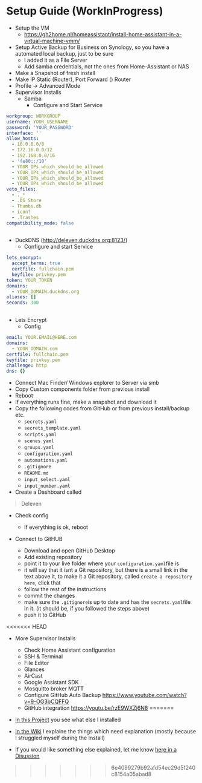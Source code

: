 # Setup Guide (WorkInProgress)

* Setup the VM
    * https://gh2home.nl/homeassistant/install-home-assistant-in-a-virtual-machine-vmm/
* Setup Active Backup for Business on Synology, so you have a automated local backup, just to be sure 
    * I added it as a File Server
    * Add samba credentials, not the ones from Home-Assistant or NAS
* Make a Snapshot of fresh install
* Make IP Static (Router), Port Forward () Router
* Profile -> Advanced Mode
* Supervisor Installs
    * Samba 
        * Configure and Start Service
```yml
workgroup: WORKGROUP
username: YOUR_USERNAME
password: 'YOUR_PASSWORD'
interface: ''
allow_hosts:
  - 10.0.0.0/8
  - 172.16.0.0/12
  - 192.168.0.0/16
  - 'fe80::/10'
  - YOUR_IPs_which_should_be_allowed
  - YOUR_IPs_which_should_be_allowed
  - YOUR_IPs_which_should_be_allowed
  - YOUR_IPs_which_should_be_allowed
veto_files:
  - ._*
  - .DS_Store
  - Thumbs.db
  - icon?
  - .Trashes
compatibility_mode: false
     
```
* DuckDNS (http://deleven.duckdns.org:8123/)
    * Configure and start Service
```yml
lets_encrypt:
  accept_terms: true
  certfile: fullchain.pem
  keyfile: privkey.pem
token: YOUR_TOKEN
domains:
  - YOUR_DOMAIN.duckdns.org
aliases: []
seconds: 300
     
```
* Lets Encrypt
    * Config
```yml
email: YOUR.EMAIL@HERE.com
domains:
  - YOUR_DOMAIN.com
certfile: fullchain.pem
keyfile: privkey.pem
challenge: http
dns: {}
```

* Connect Mac Finder/ Windows explorer to Server via smb
* Copy Custom components folder from previous install
* Reboot  
* If everything runs fine, make a snapshot and download it
* Copy the following codes from GitHub or from previous install/backup etc.
    * `secrets.yaml`
    * `secrets_template.yaml`
    * `scripts.yaml`
    * `scenes.yaml`
    * `groups.yaml`
    * `configuration.yaml`
    * `automations.yaml`
    * `.gitignore`
    * `README.md`
    * `input_select.yaml`
    * `input_number.yaml`
* Create a Dashboard called 
> Deleven
* Check config
    * If everything is ok, reboot

* Connect to GitHUB
    * Download and open GitHub Desktop
    * Add existing repository
    * point it to your live folder where your `configuration.yaml`file is
    *   it will say that it isnt a Git repository, but there is a small link in the text above it, to make it a Git repository, called `create a repository here`, click that
    * follow the rest of the instructions
    * commit the changes
    * make sure the `.gitignore`is up to date and has the `secrets.yaml`file in it. (it should be, if you followed the steps above)
    * push it to GitHub

<<<<<<< HEAD
* More Supervisor Installs
    * Check Home Assistant configuration
    * SSH & Terminal
    * File Editor
    * Glances
    * AirCast
    * Google Assistant SDK
    * Mosquitto broker MQTT
    * Configure GitHub Auto Backup https://www.youtube.com/watch?v=9-OG3bCQFFQ
    * GitHub integration https://youtu.be/rzE9WXZj6N8
=======
* [In this Project](https://github.com/GSB-Deleven/Home-Assistant_config/projects/3) you see what else I installed

* [In the Wiki](https://github.com/GSB-Deleven/Home-Assistant_config/wiki) I explaine the things which need explanation (mostly because I struggled myself during the Install)

* If you would like something else explained, let me know [here in a Disussion](https://github.com/GSB-Deleven/Home-Assistant_config/discussions?discussions_q=category%3ARequest)

>>>>>>> 6e4099279b92afd54ec29d5f240c8154a05abad8

